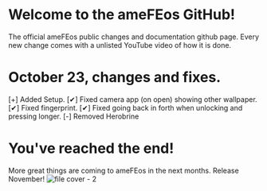 # Welcome to the ameFEos GitHub!
The official ameFEos public changes and documentation github page. Every new change comes with a unlisted YouTube video of how it is done.

# October 23, changes and fixes.
[+] Added Setup.
[✔] Fixed camera app (on open) showing other wallpaper.
[✔] Fixed fingerprint.
[✔] Fixed going back in forth when unlocking and pressing longer.
[-] Removed Herobrine

# You've reached the end!
More great things are coming to ameFEos in the next months. Release November!
![file cover - 2](https://github.com/exztech/ameFEos/assets/148463462/600b7d3e-5f83-4030-8eed-c33f4bc6229e)
